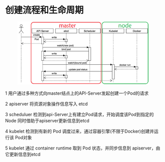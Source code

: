 # 创建流程和生命周期

<figure><img src="../../../../.gitbook/assets/image (1) (1) (1) (1) (1).png" alt=""><figcaption></figcaption></figure>

1 用户通过多种方式向master结点上的API-Server发起创建一个Pod的请求&#x20;

2 apiserver 将资源对象操作信息写入 etcd&#x20;

3 scheduluer 检测到api-Server上有建立Pod请求，开始调度该Pod到指定的Node 同时借助于apiserver更新信息到etcd&#x20;

4 kubelet 检测到有新的 Pod 调度过来，通过容器引擎(不限于Docker)创建并运行该 Pod对象&#x20;

5 kubelet 通过 container runtime 取到 Pod 状态，并同步信息到 apiserver，由它更新信息到etcd

##
